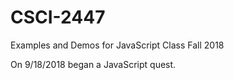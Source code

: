 # CSCI-2447
Examples and Demos for JavaScript Class Fall 2018

On 9/18/2018 began a JavaScript quest.
